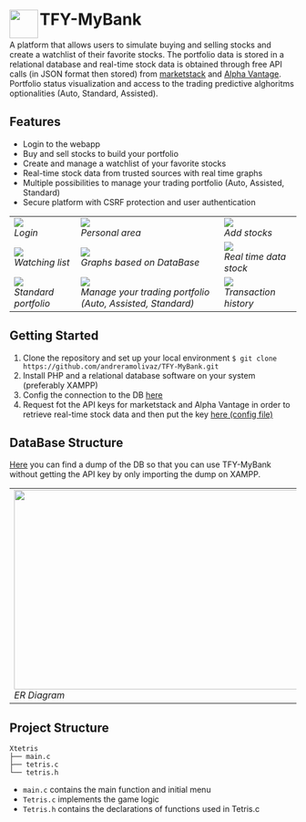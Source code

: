 # <div class><img src="http://vdapoi.altervista.org/image.png" width="50px" align="left"></div> TFY-MyBank 

A platform that allows users to simulate buying and selling stocks and create a watchlist of their favorite stocks. The portfolio data is stored in a relational database and real-time stock data is obtained through free API calls (in JSON format then stored) from [marketstack](http://api.marketstack.com) and [Alpha Vantage](https://www.alphavantage.co/). Portfolio status visualization and access to the trading predictive alghoritms optionalities (Auto, Standard, Assisted).

## Features
- Login to the webapp
- Buy and sell stocks to build your portfolio
- Create and manage a watchlist of your favorite stocks
- Real-time stock data from trusted sources with real time graphs
- Multiple possibilities to manage your trading portfolio (Auto, Assisted, Standard)
- Secure platform with CSRF protection and user authentication

<div align="center">
 <table>
   <tr>
<td><img src="http://vdapoi.altervista.org/2.png"  /><br>
  <em>Login</em></td> 
    <td><img src="http://vdapoi.altervista.org/3.png"  /><br>
  <em>Personal area</em></td> 
      <td><img src="http://vdapoi.altervista.org/4.png" /><br>
  <em>Add stocks</em></td> 
    </tr>   <tr>
          <td><img src="http://vdapoi.altervista.org/5.png"  /><br>
  <em>Watching list</em></td> 
          <td><img src="http://vdapoi.altervista.org/6.png" /><br>
  <em>Graphs based on DataBase</em></td> 
          <td><img src="http://vdapoi.altervista.org/7.png"  /><br>
  <em>Real time data stock</em></td> 
      </tr>   <tr>
          <td><img src="http://vdapoi.altervista.org/8.png" /><br>
  <em>Standard portfolio</em></td> 
          <td><img src="http://vdapoi.altervista.org/9.png" /><br>
  <em>Manage your trading portfolio (Auto, Assisted, Standard)</em></td> 
          <td><img src="http://vdapoi.altervista.org/10.png"  /><br>
  <em>Transaction history</em></td> 
   </tr>
  </table>
</div>


## Getting Started
1. Clone the repository and set up your local environment `$ git clone https://github.com/andreramolivaz/TFY-MyBank.git`
2. Install PHP and a relational database software on your system (preferably XAMPP) 
3. Config the connection to the DB [here](https://github.com/andreramolivaz/TFY-MyBank/blob/f034528e333319b39f30222281c74cd27af8eeab/includes/connect.php)
4. Request fot the API keys for marketstack and Alpha Vantage in order to retrieve real-time stock data and then put the key [here (config file)](https://github.com/andreramolivaz/TFY-MyBank/blob/f034528e333319b39f30222281c74cd27af8eeab/includes/config.php)

## DataBase Structure

[Here](https://github.com/andreramolivaz/TFY-MyBank/blob/3fffcc85c8970ce123219074ce406883b795d0a9/DB_TradingForYou_dump.sql) you can find a dump of the DB so that you can use TFY-MyBank without getting the API key by only importing the dump on XAMPP.
<div align="center">
 <table>
   <tr>
<td><img src="http://vdapoi.altervista.org/1.png" width="500" height="350" /><br>
  <em>ER Diagram</em></td> 
   </tr>
  </table>
</div>


## Project Structure

    Xtetris               
    ├── main.c                   
    ├── tetris.c                  
    └── tetris.h

- `main.c` contains the main function and initial menu
- `Tetris.c` implements the game logic
- `Tetris.h` contains the declarations of functions used in Tetris.c

